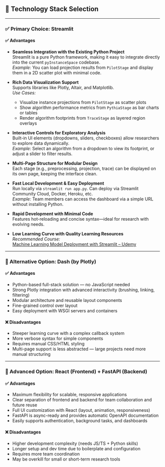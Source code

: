 ## 🧰 Technology Stack Selection

---

### ✅ Primary Choice: Streamlit

#### ✅ Advantages

- **Seamless Integration with the Existing Python Project**  
  Streamlit is a pure Python framework, making it easy to integrate directly into the current `pyInstanceSpace` codebase.  
  _Example:_ You can load projection results from `PilotStage` and display them in a 2D scatter plot with minimal code.

- **Rich Data Visualization Support**  
  Supports libraries like Plotly, Altair, and Matplotlib.  
  _Use Cases:_  
  - Visualize instance projections from `PilotStage` as scatter plots  
  - Show algorithm performance metrics from `PythiaStage` as bar charts or tables  
  - Render algorithm footprints from `TraceStage` as layered region overlays

- **Interactive Controls for Exploratory Analysis**  
  Built-in UI elements (dropdowns, sliders, checkboxes) allow researchers to explore data dynamically.  
  _Example:_ Select an algorithm from a dropdown to view its footprint, or adjust a slider to filter results.

- **Multi-Page Structure for Modular Design**  
  Each stage (e.g., preprocessing, projection, trace) can be displayed on its own page, keeping the interface clean.

- **Fast Local Development & Easy Deployment**  
  Run locally via `streamlit run app.py`. Can deploy via Streamlit Community Cloud, Docker, Heroku, etc.  
  _Example:_ Team members can access the dashboard via a simple URL without installing Python.

- **Rapid Development with Minimal Code**  
  Features hot-reloading and concise syntax—ideal for research with evolving needs.

- **Low Learning Curve with Quality Learning Resources**  
  _Recommended Course:_  
  [Machine Learning Model Deployment with Streamlit – Udemy](https://www.udemy.com/course/machine-learning-model-deployment-with-streamlit/)

---

### 🔁 Alternative Option: Dash (by Plotly)

#### ✅ Advantages

- Python-based full-stack solution — no JavaScript needed  
- Strong Plotly integration with advanced interactivity (brushing, linking, filtering)  
- Modular architecture and reusable layout components  
- Fine-grained control over layout  
- Easy deployment with WSGI servers and containers

#### ❌ Disadvantages

- Steeper learning curve with a complex callback system  
- More verbose syntax for simple components  
- Requires manual CSS/HTML styling  
- Multi-page support is less abstracted — large projects need more manual structuring

---

### 🧱 Advanced Option: React (Frontend) + FastAPI (Backend)

#### ✅ Advantages

- Maximum flexibility for scalable, responsive applications  
- Clear separation of frontend and backend for team collaboration and future reuse  
- Full UI customization with React (layout, animation, responsiveness)  
- FastAPI is async-ready and provides automatic OpenAPI documentation  
- Easily supports authentication, background tasks, and dashboards

#### ❌ Disadvantages

- Higher development complexity (needs JS/TS + Python skills)  
- Longer setup and dev time due to boilerplate and configuration  
- Requires more team coordination  
- May be overkill for small or short-term research tools
